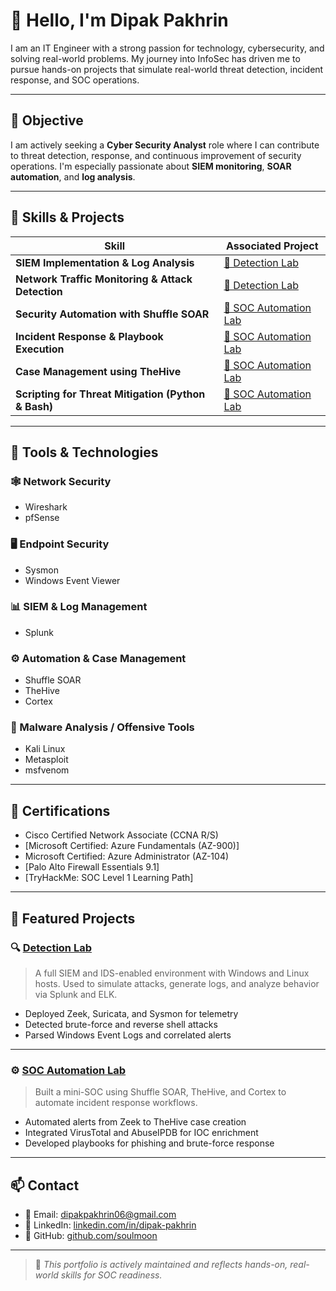 # 👋 Hello, I'm **Dipak Pakhrin**

I am an IT Engineer with a strong passion for technology, cybersecurity, and solving real-world problems. My journey into InfoSec has driven me to pursue hands-on projects that simulate real-world threat detection, incident response, and SOC operations.

---

## 🎯 Objective

I am actively seeking a **Cyber Security Analyst** role where I can contribute to threat detection, response, and continuous improvement of security operations. I'm especially passionate about **SIEM monitoring**, **SOAR automation**, and **log analysis**.

---

## 🧠 Skills & Projects

| Skill | Associated Project |
|-------|--------------------|
| **SIEM Implementation & Log Analysis** | [🔗 Detection Lab](https://github.com/YOURUSERNAME/detection-lab) |
| **Network Traffic Monitoring & Attack Detection** | [🔗 Detection Lab](https://github.com/YOURUSERNAME/detection-lab) |
| **Security Automation with Shuffle SOAR** | [🔗 SOC Automation Lab](https://github.com/YOURUSERNAME/soc-automation-lab) |
| **Incident Response & Playbook Execution** | [🔗 SOC Automation Lab](https://github.com/YOURUSERNAME/soc-automation-lab) |
| **Case Management using TheHive** | [🔗 SOC Automation Lab](https://github.com/YOURUSERNAME/soc-automation-lab) |
| **Scripting for Threat Mitigation (Python & Bash)** | [🔗 SOC Automation Lab](https://github.com/YOURUSERNAME/soc-automation-lab) |

---

## 🧰 Tools & Technologies

### 🕸️ Network Security
- Wireshark
- pfSense

### 🖥️ Endpoint Security
- Sysmon
- Windows Event Viewer

### 📊 SIEM & Log Management
- Splunk


### ⚙️ Automation & Case Management
- Shuffle SOAR
- TheHive
- Cortex

### 🧪 Malware Analysis / Offensive Tools
- Kali Linux
- Metasploit
- msfvenom


---

## 📜 Certifications

- Cisco Certified Network Associate (CCNA R/S)
- [Microsoft Certified: Azure Fundamentals (AZ-900)]
- Microsoft Certified: Azure Administrator (AZ-104)
- [Palo Alto Firewall Essentials 9.1]
- [TryHackMe: SOC Level 1 Learning Path]
  

---

## 📂 Featured Projects

### 🔍 [Detection Lab](https://github.com/YOURUSERNAME/detection-lab)
> A full SIEM and IDS-enabled environment with Windows and Linux hosts. Used to simulate attacks, generate logs, and analyze behavior via Splunk and ELK.

- Deployed Zeek, Suricata, and Sysmon for telemetry
- Detected brute-force and reverse shell attacks
- Parsed Windows Event Logs and correlated alerts

---

### ⚙️ [SOC Automation Lab](https://github.com/YOURUSERNAME/soc-automation-lab)
> Built a mini-SOC using Shuffle SOAR, TheHive, and Cortex to automate incident response workflows.

- Automated alerts from Zeek to TheHive case creation
- Integrated VirusTotal and AbuseIPDB for IOC enrichment
- Developed playbooks for phishing and brute-force response

---

## 📫 Contact

- 📧 Email: dipakpakhrin06@gmail.com 
- 💼 LinkedIn: [linkedin.com/in/dipak-pakhrin](https://www.linkedin.com/in/dipak-pakhrin)  
- 📁 GitHub: [github.com/soulmoon](https://github.com/soulmoon)

---

> 🚨 *This portfolio is actively maintained and reflects hands-on, real-world skills for SOC readiness.*
